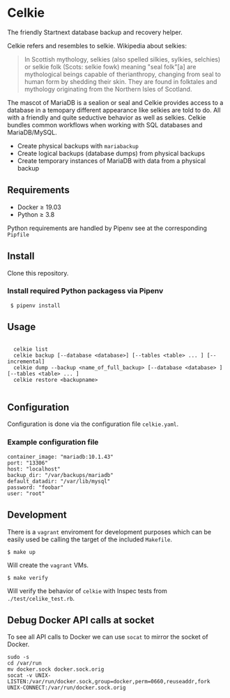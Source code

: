 # Celkie

The friendly Startnext database backup and recovery helper.

Celkie refers and resembles to selkie.
Wikipedia about selkies:

> In Scottish mythology, selkies (also spelled silkies, sylkies, selchies) or selkie folk (Scots: selkie fowk) meaning "seal folk"[a] are mythological beings capable of therianthropy, changing from seal to human form by shedding their skin. They are found in folktales and mythology originating from the Northern Isles of Scotland. 

The mascot of MariaDB is a sealion or seal and Celkie provides access to a database in a temopary different appearance like selkies are told to do. All with a friendly and quite seductive behavior as well as selkies.
Celkie bundles common workflows when working with SQL databases and MariaDB/MySQL.

* Create physical backups with `mariabackup`
* Create logical backups (database dumps) from physical backups
* Create temporary instances of MariaDB with data from a physical backup 

## Requirements

- Docker ≥ 19.03
- Python ≥ 3.8

Python requirements are handled by Pipenv see at the corresponding `Pipfile`

## Install 

Clone this repository.


### Install required Python packagess via Pipenv

```
 $ pipenv install
```

## Usage 

```
  
  celkie list
  celkie backup [--database <database>] [--tables <table> ... ] [--incremental]
  celkie dump --backup <name_of_full_backup> [--database <database> ] [--tables <table> ... ]
  celkie restore <backupname>


```

## Configuration

Configuration is done via the configuration file `celkie.yaml`.

### Example configuration file

```
container_image: "mariadb:10.1.43"
port: "13306"
host: "localhost"
backup_dir: "/var/backups/mariadb"
default_datadir: "/var/lib/mysql"
password: "foobar"
user: "root"
```

## Development 

There is a `vagrant` enviroment for development purposes which can be easily used be calling the target of the included `Makefile`.

```
$ make up
```
Will create the `vagrant` VMs.

```
$ make verify
```

Will verify the behavior of `celkie` with Inspec tests from `./test/celike_test.rb`.

## Debug Docker API calls at socket

To see all API calls to Docker we can use `socat` to mirror the socket of Docker.

```
sudo -s
cd /var/run
mv docker.sock docker.sock.orig
socat -v UNIX-LISTEN:/var/run/docker.sock,group=docker,perm=0660,reuseaddr,fork UNIX-CONNECT:/var/run/docker.sock.orig
```
